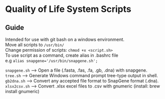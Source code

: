 # Quality of Life System Scripts  

## Guide    
Intended for use with git bash on a windows environment.  
Move all scripts to `/usr/bin/`  
Change permission of scripts: `chmod +x <script.sh>`  
To use script as a command, create alias in .bashrc file  
e.g `alias snapgene='/usr/bin/snapgene.sh';`    

`snapgene.sh` --> Open a file (.fasta, .fas, .fa, .gb, .dna) with snapgene.  
`tree.sh` --> Generate Windows command prompt tree-type output in shell.  
`gb2dna.sh` --> Convert any accepted file format to SnapGene format (.dna).  
`xlsx2csv.sh` --> Convert .xlsx excel files to .csv with gnumeric (install: brew install gnumeric)
